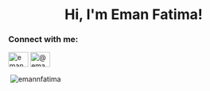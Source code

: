 <h1 align="center">Hi, I'm Eman Fatima!</h1>
<h3 align="left">Connect with me:</h3>

<a href="https://twitter.com/emannfatima_" target="blank"><img align="center" src="https://raw.githubusercontent.com/rahuldkjain/github-profile-readme-generator/master/src/images/icons/Social/twitter.svg" alt="emannfatima_" height="30" width="40" /></a>
<a href="https://medium.com/@emanfatima0805" target="blank"><img align="center" src="https://raw.githubusercontent.com/rahuldkjain/github-profile-readme-generator/master/src/images/icons/Social/medium.svg" alt="@emanfatima0805" height="30" width="40" /></a>
</p>

<p>&nbsp;<img align="center" src="https://github-readme-stats.vercel.app/api?username=emannfatima&show_icons=true&locale=en" alt="emannfatima" /></p>


